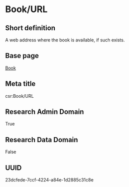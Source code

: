 # Book/URL
## Short definition
A web address where the book is available, if such exists.
## Base page
[Book](../Objects/Book.md)
## Meta title
csr:Book/URL
## Research Admin Domain
True
## Research Data Domain
False
## UUID
23dcfede-7ccf-4224-a84e-1d2885c31c8e
